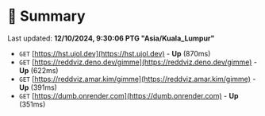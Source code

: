 # 📖 Summary
Last updated: **12/10/2024, 9:30:06 PTG "Asia/Kuala_Lumpur"**

- `GET` [https://hst.ujol.dev](https://hst.ujol.dev) - **Up** (870ms)
- `GET` [https://reddviz.deno.dev/gimme](https://reddviz.deno.dev/gimme) - **Up** (622ms)
- `GET` [https://reddviz.amar.kim/gimme](https://reddviz.amar.kim/gimme) - **Up** (391ms)
- `GET` [https://dumb.onrender.com](https://dumb.onrender.com) - **Up** (351ms)
